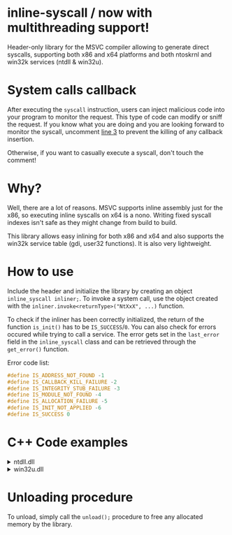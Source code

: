 # inline-syscall / now with multithreading support!
Header-only library for the MSVC compiler allowing to generate direct syscalls, supporting both x86 and x64 platforms and both ntoskrnl and win32k services (ntdll & win32u).

# System calls callback
After executing the `syscall` instruction, users can inject malicious code into your program to monitor the request. This type of code can modify or sniff the request.
If you know what you are doing and you are looking forward to monitor the syscall, uncomment [line 3](https://github.com/n00bes/inline-syscall/blob/73a0d098155a0f22a8566b63a611546016f0947a/inline_syscall.hpp#L3) to prevent the killing of any callback insertion.

Otherwise, if you want to casually execute a syscall, don't touch the comment!
# Why?
Well, there are a lot of reasons. MSVC supports inline assembly just for the x86, so executing inline syscalls on x64 is a nono. Writing fixed syscall indexes isn't safe as they might change from build to build.

This library allows easy inlining for both x86 and x64 and also supports the win32k service table (gdi, user32 functions).
It is also very lightweight.

# How to use
Include the header and initialize the library by creating an object `inline_syscall inliner;`.
To invoke a system call, use the object created with the `inliner.invoke<returnType>("NtXxX", ...)` function.

To check if the inliner has been correctly initialized, the return of the function `is_init()` has to be `IS_SUCCESS`/`0`.
You can also check for errors occured while trying to call a service. The error gets set in the `last_error` field in the `inline_syscall` class and can be retrieved through the `get_error()` function.

Error code list:
```cpp
#define IS_ADDRESS_NOT_FOUND -1
#define IS_CALLBACK_KILL_FAILURE -2
#define IS_INTEGRITY_STUB_FAILURE -3
#define IS_MODULE_NOT_FOUND -4
#define IS_ALLOCATION_FAILURE -5
#define IS_INIT_NOT_APPLIED -6
#define IS_SUCCESS 0
```

# C++ Code examples

<details>

<summary>ntdll.dll</summary>

```cpp
#include "inline_syscall.hpp"

typedef struct _IO_STATUS_BLOCK
{
	union
	{
		NTSTATUS Status;
		PVOID    Pointer;
	};
	ULONG_PTR Information;
} IO_STATUS_BLOCK, * PIO_STATUS_BLOCK;

void my_thread( ) {

	NTSTATUS s;
	inline_syscall inliner;

	while( 1 )
	{
		s = inliner.invoke<NTSTATUS>( "NtYieldExecution" );
		printf( "NtYieldExecution: 0x%X, 0x%X\n", s, inliner.get_error() );
	}
		
}


int main( ) {
	
	HANDLE hCommon;
	NTSTATUS status;
	IO_STATUS_BLOCK iosb{};


	//
	//	Initialize the inliner
	//
	inline_syscall inliner;


	//
	//	Check if inliner is ready
	//
	if( !inliner.is_init( ) )
	{
		printf( "inline_syscall failed initialization (0x%X)!\n", inliner.get_error( ) );
		return 1;
	}


	//
	//	Initialize new thread
	//
	hCommon = CreateThread( 0, 0, ( LPTHREAD_START_ROUTINE )my_thread, 0, 0, 0 );
	if( hCommon == INVALID_HANDLE_VALUE )
	{
		printf( "couldn't create thread! (0x%X)\n", GetLastError( ) );
		return 1;
	}
	CloseHandle( hCommon );


	//
	//	Create handle to test.txt file
	//
	hCommon = CreateFileA( "test.txt", GENERIC_READ | GENERIC_WRITE,
				 FILE_SHARE_WRITE | FILE_SHARE_READ,
				 NULL,
				 CREATE_ALWAYS,
				 FILE_ATTRIBUTE_NORMAL,
				 NULL );

	if( hCommon == INVALID_HANDLE_VALUE )
	{
		printf( "couldn't create file! (0x%X)\n", GetLastError( ) );
		return 1;
	}
	

	//
	//	Allocate memory for content
	//	and write the file
	//
	BYTE* content = new BYTE[ 5 ];
	for( int i = 0; i < 1000; i++ )
	{
		
		sprintf( ( char* )content, "%03d\n", i );
		
		//
		//	Call service
		//
		status = inliner.invoke<NTSTATUS>( "NtWriteFile",
										   hCommon, 0, 0, 0,
										   &iosb, content,
										   4, 0, 0 );
		//
		//	Check if the invocation has succeeded
		//
		if( inliner.get_error( ) != IS_SUCCESS )
		{
			printf( "inline_syscall failed to call service (0x%X)!\n", inliner.get_error( ) );
			return 1;
		}

		//
		//	Print the status code
		//
		printf( "NtWriteFile: 0x%X\n", status );
	}
	CloseHandle( hCommon );

	inliner.unload( );
	

}
```
</details>

<details>

<summary>win32u.dll</summary>

```cpp
#include "inline_syscall.hpp"

int main( ) {

	NTSTATUS status;


	//
	//	Initialize the inliner
	//
	inline_syscall inliner;
	

	//
	//	Check if inliner is ready
	//
	if( !inliner.is_init( ) )
	{
		printf( "inline_syscall failed initialization (0x%X)!\n", inliner.get_error( ) );
		return 1;
	}


	//
	//	Call service
	//
	status = inliner.invoke<BOOL>( "NtUserSetCursorPos",
					GetSystemMetrics( 0 ) / 2,
					GetSystemMetrics( 1 ) / 2 );

	//
	//	Check if the invocation has succeeded
	//
	if( inliner.get_error( ) != IS_SUCCESS )
	{
		printf( "inline_syscall failed to call service (0x%X)!\n", inliner.get_error( ) );
		return 1;
	}

	//
	//	Print the status code
	//
	printf( "NtUserSetCursorPos %X\n", status );

	inliner.unload( );


}
```

</details>


# Unloading procedure
To unload, simply call the `unload();` procedure to free any allocated memory by the library.

